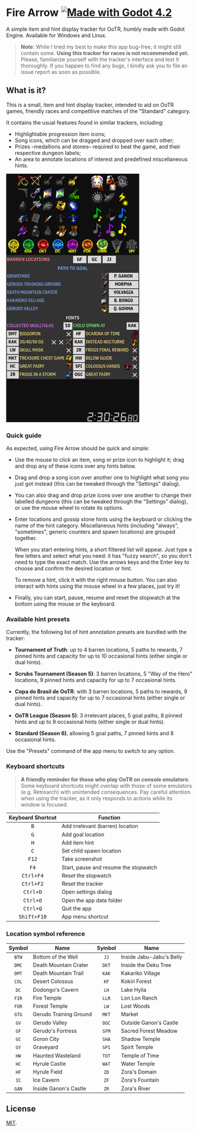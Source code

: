 # Fire Arrow [![Made with Godot 4.2][badge]][godot]

A simple item and hint display tracker for OoTR, humbly made with Godot Engine.
Available for Windows and Linux.

> **Note**: While I tried my best to make this app bug-free, it might still
> contain some. **Using this tracker for races is not recommended yet.** Please,
> familiarize yourself with the tracker's interface and test it thoroughly. If
> you happen to find any bugs, I kindly ask you to file an issue report as soon
> as possible.


## What is it?

This is a small, item and hint display tracker, intended to aid on OoTR games,
friendly races and competitive matches of the "Standard" category.

It contains the usual features found in similar trackers, including:

- Highlightable progression item icons;
- Song icons, which can be dragged and dropped over each other;
- Prizes –medallions and stones– required to beat the game, and their respective
  dungeon labels;
- An area to annotate locations of interest and predefined miscellaneous hints.

![Screenshot](etc/images/sample.png)

### Quick guide

As expected, using Fire Arrow should be quick and simple:

- Use the mouse to click an item, song or prize icon to highlight it; drag and
  drop any of these icons over any hints below.

- Drag and drop a song icon over another one to highlight what song you just got
  instead (this can be tweaked through the "Settings" dialog).

- You can also drag and drop prize icons over one another to change their
  labelled dungeons (this can be tweaked through the "Settings" dialog), or use
  the mouse wheel to rotate its options.

- Enter locations and gossip stone hints using the keyboard or clicking the name
  of the hint category. Miscellaneous hints (including "always", "sometimes",
  generic counters and spawn locations) are grouped together.

  When you start entering hints, a short filtered list will appear. Just type
  a few letters and select what you need: it has "fuzzy search", so you don't
  need to type the exact match. Use the arrows keys and the Enter key to choose
  and confirm the desired location or hint.

  To remove a hint, click it with the right mouse button. You can also interact
  with hints using the mouse wheel in a few places, just try it!

- Finally, you can start, pause, resume and reset the stopwatch at the bottom
  using the mouse or the keyboard.


### Available hint presets

Currently, the following list of hint annotation presets are bundled with the
tracker:

- **Tournament of Truth**: up to 4 barren locations, 5 paths to rewards, 7
  pinned hints and capacity for up to 10 occasional hints (either single or dual
  hints).

- **Scrubs Tournament (Season 5)**: 3 barren locations, 5 "Way of the
  Hero" locations, 9 pinned hints and capacity for up to 7 occasional hints.

- **Copa do Brasil de OoTR**: with 3 barren locations, 5 paths to rewards, 9
  pinned hints and capacity for up to 7 occasional hints (either single or dual
  hints).

- **OoTR League (Season 5)**: 3 irrelevant places, 5 goal paths, 8 pinned hints
  and up to 9 occasional hints (either single or dual hints).

- **Standard (Season 6)**, allowing 5 goal paths, 7 pinned hints and 8
  occasional hints.

Use the "Presets" command of the app menu to switch to any option.


### Keyboard shortcuts

> **A friendly reminder for those who play OoTR on console emulators**:
> Some keyboard shortcuts might overlap with those of some emulators (e.g.
> Retroarch) with unintended consequences. Pay careful attention when using the
> tracker, as it only responds to actions while its window is focused.

| Keyboard Shortcut    | Function                              |
|:--------------------:|---------------------------------------|
| <kbd>B</kbd>         | Add irrelevant (barren) location      |
| <kbd>G</kbd>         | Add goal location                     |
| <kbd>H</kbd>         | Add item hint                         |
| <kbd>C</kbd>         | Set child spawn location              |
| <kbd>F12</kbd>       | Take screenshot                       |
| <kbd>F4</kbd>        | Start, pause and resume the stopwatch |
| <kbd>Ctrl+F4</kbd>   | Reset the stopwatch                   |
| <kbd>Ctrl+F2</kbd>   | Reset the tracker                     |
| <kbd>Ctrl+D</kbd>    | Open settings dialog                  |
| <kbd>Ctrl+O</kbd>    | Open the app data folder              |
| <kbd>Ctrl+Q</kbd>    | Quit the app                          |
| <kbd>Shift+F10</kbd> | App menu shortcut                     |


### Location symbol reference

| Symbol | Name                     | Symbol | Name                     |
|:------:|--------------------------|:------:|--------------------------|
| `BTW`  | Bottom of the Well       | `JJ`   | Inside Jabu-Jabu's Belly |
| `DMC`  | Death Mountain Crater    | `DKT`  | Inside the Deku Tree     |
| `DMT`  | Death Mountain Trail     | `KAK`  | Kakariko Village         |
| `COL`  | Desert Colossus          | `KF`   | Kokiri Forest            |
| `DC`   | Dodongo's Cavern         | `LH`   | Lake Hylia               |
| `FIR`  | Fire Temple              | `LLR`  | Lon Lon Ranch            |
| `FOR`  | Forest Temple            | `LW`   | Lost Woods               |
| `GTG`  | Gerudo Training Ground   | `MKT`  | Market                   |
| `GV`   | Gerudo Valley            | `OGC`  | Outside Ganon's Castle   |
| `GF`   | Gerudo's Fortress        | `SFM`  | Sacred Forest Meadow     |
| `GC`   | Goron City               | `SHA`  | Shadow Temple            |
| `GY`   | Graveyard                | `SPI`  | Spirit Temple            |
| `HW`   | Haunted Wasteland        | `TOT`  | Temple of Time           |
| `HC`   | Hyrule Castle            | `WAT`  | Water Temple             |
| `HF`   | Hyrule Field             | `ZD`   | Zora's Domain            |
| `IC`   | Ice Cavern               | `ZF`   | Zora's Fountain          |
| `GAN`  | Inside Ganon's Castle    | `ZR`   | Zora's River             |


## License

[MIT](LICENSE.md).


[badge]: https://flat.badgen.net/badge/made%20with/Godot%204.2/478cbf
[godot]: https://godotengine.org/
